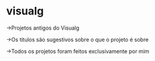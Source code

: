 # visualg

->Projetos antigos do Visualg

->Os titulos são sugestivos sobre o que o projeto é sobre 

->Todos os projetos foram feitos exclusivamente por mim 

